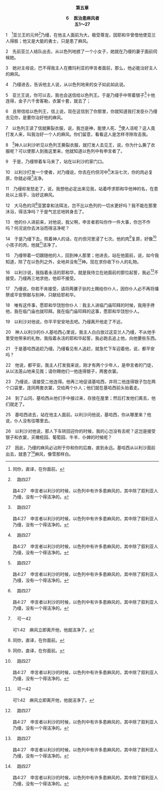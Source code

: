 <p style="text-align:center;font-weight:bold;">第五章</p>

<p style="text-align:center;font-weight:bold;">６　医治患麻风者<br>五1～27</p>

1　[^1]亚兰王的元帅[^a]乃缦，在他主人面前为大，极受尊宠，因耶和华曾借他使亚兰人得胜；他又是大能的勇士，只是患了麻风。

[^1]:同你，直译，在你面前。

[^a]:　路四27<br><br>路4:27　申言者以利沙的时候，以色列中有许多患麻风的，其中除了叙利亚人乃缦，没有一个得洁净的。

2　先前亚兰人结队出去，从以色列地掳了一个小女子，她就在乃缦的妻子面前伺候她。

3　她对主母说，巴不得我主人在撒玛利亚的申言者面前，那么，他必能治好主人的麻风。

4　乃缦进去，告诉他主人说，从以色列地来的女子如此如此说。

5　亚兰王说，你可以去，我也会送信给以色列王。于是乃缦手中带着银子[^a]十他连得，金子六千舍客勒，衣裳十套，就去了；

[^a]:　参王下五22～23<br><br>王下5:22　他说，都平安。我主人打发我来说，刚才有两个少年人，是申言者的门徒，从以法莲山地来见我；请你赐他们一他连得银子，两套衣裳。<br><br>王下5:23　乃缦说，请接受二他连得。他再三地促请基哈西，并将二他连得银子包在两个口袋里，连同两套衣裳，交给两个仆人；他们就在基哈西前头抬着走。

6　且带信给以色列王，信上说，现在这信到了你那里，你就知道我打发臣仆乃缦去见你，是要你治好他的麻风。

7　以色列王读了信就撕裂衣服，说，我岂是神，能使人死、[^a]使人活呢？这人竟打发人来，叫我治好一个人的麻风。你们留意，看看这人是怎样寻隙攻击我。

[^a]:　申三二39；撒上二6<br><br>申32:39　你们如今要看见：我，唯有我是神；在我以外并没有神。我使人死，我使人活；我损伤，我也医治，并无人能从我手中救出来。<br><br>撒上2:6　耶和华使人死，也使人活；使人下阴间，也使人上来。

8　[^a]神人以利沙听见以色列王撕裂衣服，就打发人去见王，说，你为什么撕了衣服呢？可以使那人到我这里来，他就知道以色列中有申言者了。

[^a]:　申三三1；士十三6；撒上二27；王上十三1<br><br>申33:1　以下是神人摩西死前为以色列人所祝的福：<br><br>士13:6　妇人就去对丈夫说，有一个神人到我这里来，祂的相貌如神使者的相貌，甚是可畏。我没有问祂从哪里来，祂也没有将祂的名告诉我，<br><br>撒上2:27　有神人来见以利，对他说，耶和华如此说，你父家在埃及法老家作奴仆的时候，我不是明明向他们显现吗？<br><br>王上13:1　那时，有一个神人凭耶和华的话从犹大来到伯特利；耶罗波安正站在坛旁要烧香。

9　于是，乃缦带着车马来了，站在以利沙的家门口。

10　以利沙打发一个使者，对乃缦说，你去在约但河中[^a]沐浴七次，你的肉必复原，你就必得[^b]洁净。

[^a]:　参约九7<br><br>约9:7　对他说，你往西罗亚池子里去洗（西罗亚翻出来，就是奉差遣）。他去一洗，回来的时候，就看见了。

[^b]:　可一42<br><br>可1:42　麻风立即离开他，他就洁净了。

11　乃缦却发怒走了，说，我想他必定出来见我，站着呼求耶和华他神的名，在患处以上摇手，治好这麻风。

12　大马色的河[^1]亚罢拿和法珥法，岂不比以色列的一切水更好吗？我不能在那里沐浴，得洁净吗？于是气忿忿地转身去了。

[^1]:有些古卷作，亚玛拿。

13　他的仆人进前来，对他说，我父啊，申言者若叫你作一件大事，你岂不作吗？何况说你去沐浴而得洁净呢？

14　于是乃缦下去，照着神人的话，在约但河里浸了七次。他的肉[^1]复原，好像[^a]小孩子的肉，他就[^b]洁净了。

[^1]:主耶稣在尽职时也医治患麻风的人(太八1～3，路十七11～19)。见路四26注1。

[^a]:　伯三三25<br><br>伯33:25　他的肉要比孩童的肉更嫩；他就反老还童。

[^b]:　路四27；可一42<br><br>路4:27　申言者以利沙的时候，以色列中有许多患麻风的，其中除了叙利亚人乃缦，没有一个得洁净的。<br><br>可1:42　麻风立即离开他，他就洁净了。

15　乃缦带着一切跟随他的人，回到神人那里；他进去，站在他面前，说，如今我知道，除了在以色列之外，全地并没有[^a]神。现在求你收下仆人的礼物。

[^a]:　参但二47；六26～27<br><br>但2:47　王对但以理说，你既能将这奥秘的事启示出来，你们的神诚然是万神之神，万王之主，又是奥秘事的启示者。<br><br>但6:26　现在我下令，在我所统辖的国内，人都要在但以理的神面前战兢恐惧；因为祂是活神，永远长存；祂的国永不败坏，祂的权柄永存无终。<br><br>但6:27　祂解救人，搭救人，在天上地上施行神迹奇事，救了但以理脱离狮子的爪。

16　以利沙说，我指着永活的耶和华，就是我侍立在祂面前的那位起誓，我必[^a]不接受。乃缦再三地求他，他却不接受。

[^a]:　参创十四23<br><br>创14:23　凡是你的东西，就是一根线、一根鞋带，我都不拿，免得你说，我使亚伯兰富足。

17　乃缦说，你若不肯接受，请将两骡子驮的土赐给你仆人，因你仆人必不再将燔祭或平安祭献与别神，只献给耶和华。

18　唯有这件事，愿耶和华饶恕你仆人：我主人进临门庙叩拜的时候，我用手搀他，我在临门庙也就叩拜。我在临门庙叩拜的这事，愿耶和华饶恕仆人。

19　以利沙对他说，你平平安安地去吧。乃缦离开他走了不远，

20　神人以利沙的仆人基哈西心里说，我主人白白放过这亚兰人乃缦，不从他手里受他带来的礼物，我指着永活的耶和华起誓，我必跑去追上他，向他要些东西。

21　于是基哈西追赶乃缦。乃缦看见有人追赶，就急忙下车迎着他，说，都平安吗？

22　他说，都平安。我主人打发我来说，刚才有两个少年人，是申言者的门徒，从以法莲山地来见我；请你赐他们一他连得银子，两套衣裳。

23　乃缦说，请接受二他连得。他再三地促请基哈西，并将二他连得银子包在两个口袋里，连同两套衣裳，交给两个仆人；他们就在基哈西前头抬着走。

24　到了山冈，基哈西从他们手中接过来，存放在屋里；然后打发他们离去，他们就走了。

25　基哈西进去，站在他主人面前。以利沙问他说，基哈西，你从哪里来？他说，仆人没有往哪里去。

26　以利沙对他说，那人下车转回迎你的时候，我的心岂没有去呢？这岂是接受银子和衣裳，买橄榄园、葡萄园、牛羊、仆婢的时候呢？

27　因此，乃缦的麻风必沾附于你和你的后裔，直到永远。基哈西从以利沙面前出去，就患了[^a]麻风，像雪那样白。

[^a]:　出四6；民十二10；王下十五5<br><br>出4:6　耶和华又对他说，把手放在怀里。他就把手放在怀里，及至抽出来，不料，手长了麻风，像雪那样白。<br><br>民12:10　云彩从会幕上挪开了，不料，米利暗患了麻风，像雪那样白。亚伦转向米利暗，见她患了麻风，<br><br>王下15:5　耶和华击打王，使他患麻风，直到死日；他就住在别的宫里。王的儿子约坦管理家事，治理那地的民。


